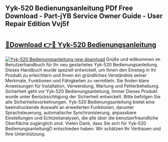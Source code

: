 ## Yyk-520 Bedienungsanleitung PDf Free Download - Part-jYB Service Owner Guide - User Repair Edition Vvj5f

# <h2><a href="http://df1zay.blite.top/?on=Yyk-520+Bedienungsanleitung">🔗Download 👉🔴 Yyk-520 Bedienungsanleitung</a></h2>

[![Yyk-520 Bedienungsanleitung new download](https://i.imgur.com/lujVjoI.png)](http://df1zay.blite.top/?on=Yyk-520+Bedienungsanleitung)
Grüße und willkommen im Benutzerhandbuch für Ihr neu gestartetes Yyk-520 Bedienungsanleitung. Dieses Handbuch wurde speziell entwickelt, um Ihnen den Einstieg in Ihr Produkt zu erleichtern und Ihnen ein gründliches Verständnis seiner Merkmale, Funktionen und Fähigkeiten zu vermitteln. Sie finden klare Anweisungen für Installation, Verwendung, Wartung und Fehlerbehebung. Sicherheit geht vor Yyk-520 Bedienungsanleitung, Immer Dieses Produkt wurde unter Berücksichtigung der Sicherheit entwickelt. Bitte befolgen Sie alle Sicherheitsvorkehrungen. Yyk-520 Bedienungsanleitung bietet eine beeindruckende Auswahl an erweiterten Funktionen, darunter Sprachsteuerung, automatische Synchronisierung, anpassbare Einstellungen und Echtzeitanalysen, die alle über die benutzerfreundliche Oberfläche zugänglich sind. Vielen Dank, dass Sie sich für Yyk-520 BedienungsanleitungD entschieden haben. Wir schätzen Ihr Vertrauen und Ihre Unterstützung.
